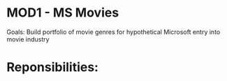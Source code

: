 # MOD1 - MS Movies
Goals: Build portfolio of movie genres for hypothetical Microsoft entry into movie industry
# Reponsibilities:
